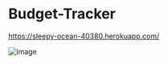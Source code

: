 # Budget-Tracker
https://sleepy-ocean-40380.herokuapp.com/

![image](https://user-images.githubusercontent.com/78513572/117401418-2c03b780-aeca-11eb-96f0-8dff94cee76f.png)

